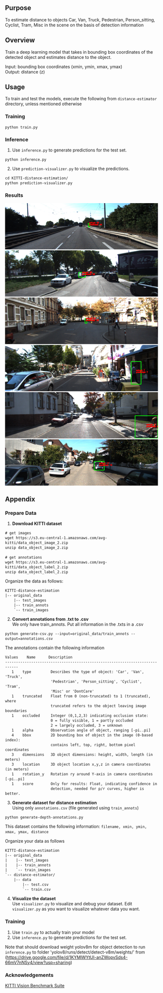 ## Purpose
To estimate distance to objects Car, Van, Truck, Pedestrian, Person_sitting, Cyclist, Tram, Misc in the scene on the basis of detection information

## Overview
Train a deep learning model that takes in bounding box coordinates of the detected object and estimates distance to the object.

Input: bounding box coordinates (xmin, ymin, xmax, ymax) <br/>
Output: distance (z)

## Usage
To train and test the models, execute the following from `distance-estimator` directory, unless mentioned otherwise

### Training
```
python train.py 
```

### Inference
1. Use `inference.py` to generate predictions for the test set.
```
python inference.py 
```
2. Use `prediction-visualizer.py` to visualize the predictions.
```
cd KITTI-distance-estimation/
python prediction-visualizer.py
```

### Results
![](results/0.jpg)
![](results/1.jpg)
![](results/2.jpg)
![](results/3.jpg)
![](results/4.jpg)
![](results/5.jpg)

## Appendix
### Prepare Data
1. **Download KITTI dataset**
```shell
# get images
wget https://s3.eu-central-1.amazonaws.com/avg-kitti/data_object_image_2.zip
unzip data_object_image_2.zip

# get annotations
wget https://s3.eu-central-1.amazonaws.com/avg-kitti/data_object_label_2.zip
unzip data_object_label_2.zip
```

Organize the data as follows:

```shell
KITTI-distance-estimation
|-- original_data
    |-- test_images
    |-- train_annots
    `-- train_images
```

2. **Convert annotations from .txt to .csv**<br/>
We only have train_annots. Put all information in the .txts in a .csv

```shell
python generate-csv.py --input=original_data/train_annots --output=annotations.csv
```

The annotations contain the following information

```
Values    Name      Description
----------------------------------------------------------------------------
   1    type         Describes the type of object: 'Car', 'Van', 'Truck',
                     'Pedestrian', 'Person_sitting', 'Cyclist', 'Tram',
                     'Misc' or 'DontCare'
   1    truncated    Float from 0 (non-truncated) to 1 (truncated), where
                     truncated refers to the object leaving image boundaries
   1    occluded     Integer (0,1,2,3) indicating occlusion state:
                     0 = fully visible, 1 = partly occluded
                     2 = largely occluded, 3 = unknown
   1    alpha        Observation angle of object, ranging [-pi..pi]
   4    bbox         2D bounding box of object in the image (0-based index):
                     contains left, top, right, bottom pixel coordinates
   3    dimensions   3D object dimensions: height, width, length (in meters)
   3    location     3D object location x,y,z in camera coordinates (in meters)
   1    rotation_y   Rotation ry around Y-axis in camera coordinates [-pi..pi]
   1    score        Only for results: Float, indicating confidence in
                     detection, needed for p/r curves, higher is better.
```

3. **Generate dataset for distance estimation**<br/>
Using only `annotations.csv` (file generated using `train_annots`)

```shell
python generate-depth-annotations.py
```

This dataset contains the following information:
`filename, xmin, ymin, xmax, ymax, distance`

Organize your data as follows
```
KITTI-distance-estimation
|-- original_data
|    |-- test_images
|    |-- train_annots
|    `-- train_images
`-- distance-estimator/
    |-- data
        |-- test.csv
        `-- train.csv
```

4. **Visualize the dataset**<br/>
Use `visualizer.py` to visualize and debug your dataset. Edit `visualizer.py` as you want to visualize whatever data you want.

### Training
1. Use `train.py` to actually train your model
2. Use `inference.py` to generate predictions for the test set.

Note that should download weight yolov8m for object detection to run `inference.py` to folder 'yolov8/runs/detect/detect-v8m/weights/' from (https://drive.google.com/file/d/1KYMlWYtUI-anZWopvSds4-66mV7nNSy4/view?usp=sharing)


### Acknowledgements
[KITTI Vision Benchmark Suite](http://www.cvlibs.net/datasets/kitti/)

